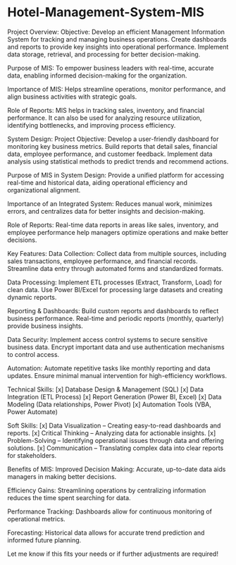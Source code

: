 # Hotel-Management-System-MIS
Project Overview:
Objective:
Develop an efficient Management Information System for tracking and managing business operations. Create dashboards and reports to provide key insights into operational performance. Implement data storage, retrieval, and processing for better decision-making.

Purpose of MIS:
To empower business leaders with real-time, accurate data, enabling informed decision-making for the organization.

Importance of MIS:
Helps streamline operations, monitor performance, and align business activities with strategic goals.

Role of Reports:
MIS helps in tracking sales, inventory, and financial performance. It can also be used for analyzing resource utilization, identifying bottlenecks, and improving process efficiency.

System Design:
Project Objective:
Develop a user-friendly dashboard for monitoring key business metrics. Build reports that detail sales, financial data, employee performance, and customer feedback. Implement data analysis using statistical methods to predict trends and recommend actions.

Purpose of MIS in System Design:
Provide a unified platform for accessing real-time and historical data, aiding operational efficiency and organizational alignment.

Importance of an Integrated System:
Reduces manual work, minimizes errors, and centralizes data for better insights and decision-making.

Role of Reports:
Real-time data reports in areas like sales, inventory, and employee performance help managers optimize operations and make better decisions.

Key Features:
Data Collection:
Collect data from multiple sources, including sales transactions, employee performance, and financial records. Streamline data entry through automated forms and standardized formats.

Data Processing:
Implement ETL processes (Extract, Transform, Load) for clean data. Use Power BI/Excel for processing large datasets and creating dynamic reports.

Reporting & Dashboards:
Build custom reports and dashboards to reflect business performance. Real-time and periodic reports (monthly, quarterly) provide business insights.

Data Security:
Implement access control systems to secure sensitive business data. Encrypt important data and use authentication mechanisms to control access.

Automation:
Automate repetitive tasks like monthly reporting and data updates. Ensure minimal manual intervention for high-efficiency workflows.

Technical Skills:
[x] Database Design & Management (SQL)
[x] Data Integration (ETL Process)
[x] Report Generation (Power BI, Excel)
[x] Data Modeling (Data relationships, Power Pivot)
[x] Automation Tools (VBA, Power Automate)

Soft Skills:
[x] Data Visualization – Creating easy-to-read dashboards and reports.
[x] Critical Thinking – Analyzing data for actionable insights.
[x] Problem-Solving – Identifying operational issues through data and offering solutions.
[x] Communication – Translating complex data into clear reports for stakeholders.

Benefits of MIS:
Improved Decision Making:
Accurate, up-to-date data aids managers in making better decisions.

Efficiency Gains:
Streamlining operations by centralizing information reduces the time spent searching for data.

Performance Tracking:
Dashboards allow for continuous monitoring of operational metrics.

Forecasting:
Historical data allows for accurate trend prediction and informed future planning.

Let me know if this fits your needs or if further adjustments are required!
